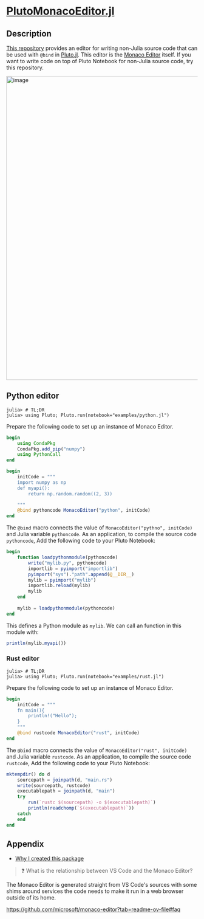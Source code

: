 # [PlutoMonacoEditor.jl](https://github.com/AtelierArith/PlutoMonacoEditor.jl)

## Description

[This repository](https://github.com/AtelierArith/PlutoMonacoEditor.jl) provides an editor for writing non-Julia source code that can be used with `@bind` in [Pluto.jl](https://plutojl.org/). This editor is the [Monaco Editor](https://github.com/microsoft/monaco-editor) itself.
If you want to write code on top of Pluto Notebook for non-Julia source code, try this repository.

<img width="800" alt="image" src="https://github.com/user-attachments/assets/531961f8-228a-4fbb-9ea7-2c82c94810ac">

## Python editor

```julia-repl
julia> # TL;DR
julia> using Pluto; Pluto.run(notebook="examples/python.jl")
```

Prepare the following code to set up an instance of Monaco Editor.

```julia
begin
	using CondaPkg
	CondaPkg.add_pip("numpy")
	using PythonCall
end
```

```julia
begin
	initCode = """
	import numpy as np
	def myapi():
		return np.random.random((2, 3))

	"""
	@bind pythoncode MonacoEditor("python", initCode)
end
```

The `@bind` macro connects the value of `MonacoEditor("pythno", initCode)` and Julia variable `pythoncode`.
As an application, to compile the source code `pythoncode`, Add the following code to your Pluto Notebook:

```julia
begin
	function loadpythonmodule(pythoncode)
		write("mylib.py", pythoncode)
		importlib = pyimport("importlib")
		pyimport("sys")."path".append(@__DIR__)
		mylib = pyimport("mylib")
		importlib.reload(mylib)
		mylib
	end
	
	mylib = loadpythonmodule(pythoncode)
end
```

This defines a Python module as `mylib`. We can call an function in this module with:

```julia
println(mylib.myapi())
```

### Rust editor

```julia-repl
julia> # TL;DR
julia> using Pluto; Pluto.run(notebook="examples/rust.jl")
```

Prepare the following code to set up an instance of Monaco Editor.

```julia
begin
	initCode = """
	fn main(){
		println!("Hello");
	}
	"""
	@bind rustcode MonacoEditor("rust", initCode)
end
```

The `@bind` macro connects the value of `MonacoEditor("rust", initCode)` and Julia variable `rustcode`.
As an application, to compile the source code `rustcode`, Add the following code to your Pluto Notebook:

```julia
mktempdir() do d
	sourcepath = joinpath(d, "main.rs")
	write(sourcepath, rustcode)
	executablepath = joinpath(d, "main")
	try
		run(`rustc $(sourcepath) -o $(executablepath)`)
		println(readchomp(`$(executablepath)`))
	catch 
	end
end
```

## Appendix

- [Why I created this package](https://htmlview.glitch.me/?https://gist.github.com/terasakisatoshi/d2e7397a1e88a4f0cb6dad41b20a7d09)

> ❓ What is the relationship between VS Code and the Monaco Editor?

The Monaco Editor is generated straight from VS Code's sources with some shims around services the code needs to make it run in a web browser outside of its home.

https://github.com/microsoft/monaco-editor?tab=readme-ov-file#faq
